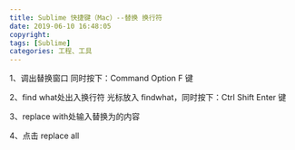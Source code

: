 ```yaml
---
title: Sublime 快捷键（Mac）--替换 换行符
date: 2019-06-10 16:48:05
copyright:
tags: [Sublime]
categories: 工程、工具
---
```

1、调出替换窗口
同时按下：Command Option F 键

2、find what处出入换行符
光标放入 findwhat，同时按下：Ctrl  Shift  Enter 键

3、replace with处输入替换为的内容

4、点击 replace all

